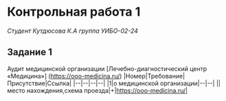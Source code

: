 # Контрольная работа 1
*Студент Кутдюсова К.А группа УИБО-02-24*

## Задание 1
Аудит медицинской организации [Лечебно-диагностический центр «Медицина»] (https://ooo-medicina.ru/)
|Номер|Требование|Присутствие|Ссылка|
|--|--|--|--|
|1|о медицинской организации|--|--|
||место нахождения,схема проезда|+|https://ooo-medicina.ru/|
